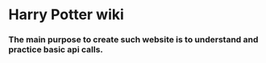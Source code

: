 # Harry Potter wiki

### The main purpose to create such website is to understand and practice basic api calls. 
